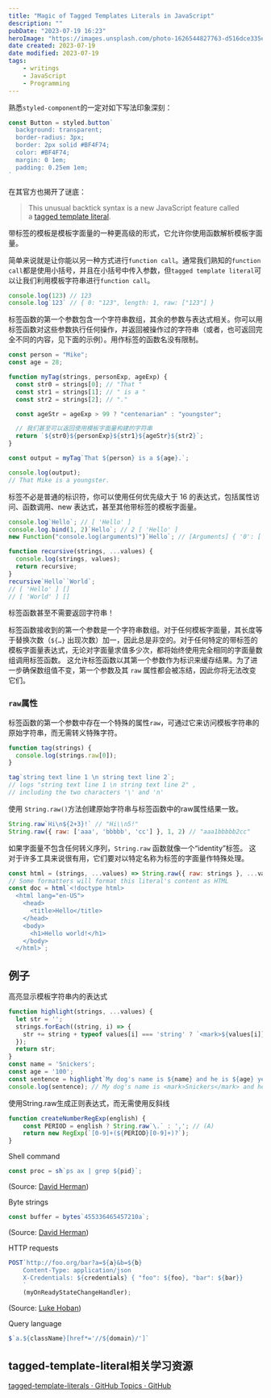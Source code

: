 ```yaml
---
title: "Magic of Tagged Templates Literals in JavaScript"
description: ""
pubDate: "2023-07-19 16:23"
heroImage: "https://images.unsplash.com/photo-1626544827763-d516dce335e2?ixlib=rb-4.0.3&ixid=M3wxMjA3fDB8MHxwaG90by1wYWdlfHx8fGVufDB8fHx8fA%3D%3D&auto=format&fit=crop&w=1200&q=80"
date created: 2023-07-19
date modified: 2023-07-19
tags:
    - writings
    - JavaScript
    - Programming
---
```


熟悉`styled-component`的一定对如下写法印象深刻：
```js
const Button = styled.button`
  background: transparent;
  border-radius: 3px;
  border: 2px solid #BF4F74;
  color: #BF4F74;
  margin: 0 1em;
  padding: 0.25em 1em;
`
```
在其官方也揭开了谜底：
>This unusual backtick syntax is a new JavaScript feature called a [tagged template literal](https://developer.mozilla.org/en-US/docs/Web/JavaScript/Reference/Template_literals#Tagged_templates).

带标签的模板是模板字面量的一种更高级的形式，它允许你使用函数解析模板字面量。

简单来说就是让你能以另一种方式进行`function call`。通常我们熟知的`function call`都是使用小括号，并且在小括号中传入参数，但`tagged template literal`可以让我们利用模板字符串进行`function call`。
```js
console.log(123) // 123
console.log`123` // { 0: "123", length: 1, raw: ["123"] }
```

标签函数的第一个参数包含一个字符串数组，其余的参数与表达式相关。你可以用标签函数对这些参数执行任何操作，并返回被操作过的字符串（或者，也可返回完全不同的内容，见下面的示例）。用作标签的函数名没有限制。
```js
const person = "Mike";
const age = 28;

function myTag(strings, personExp, ageExp) {
  const str0 = strings[0]; // "That "
  const str1 = strings[1]; // " is a "
  const str2 = strings[2]; // "."

  const ageStr = ageExp > 99 ? "centenarian" : "youngster";

  // 我们甚至可以返回使用模板字面量构建的字符串
  return `${str0}${personExp}${str1}${ageStr}${str2}`;
}

const output = myTag`That ${person} is a ${age}.`;

console.log(output);
// That Mike is a youngster.
```

标签不必是普通的标识符，你可以使用任何优先级大于 16 的表达式，包括属性访问、函数调用、new 表达式，甚至其他带标签的模板字面量。
```js
console.log`Hello`; // [ 'Hello' ]
console.log.bind(1, 2)`Hello`; // 2 [ 'Hello' ]
new Function("console.log(arguments)")`Hello`; // [Arguments] { '0': [ 'Hello' ] }

function recursive(strings, ...values) {
  console.log(strings, values);
  return recursive;
}
recursive`Hello``World`;
// [ 'Hello' ] []
// [ 'World' ] []
```

标签函数甚至不需要返回字符串！

标签函数接收到的第一个参数是一个字符串数组。对于任何模板字面量，其长度等于替换次数（`${…}` 出现次数）加一，因此总是非空的。对于任何特定的带标签的模板字面量表达式，无论对字面量求值多少次，都将始终使用完全相同的字面量数组调用标签函数。
这允许标签函数以其第一个参数作为标识来缓存结果。为了进一步确保数组值不变，第一个参数及其 `raw` 属性都会被冻结，因此你将无法改变它们。

### `raw`属性

标签函数的第一个参数中存在一个特殊的属性`raw`，可通过它来访问模板字符串的原始字符串，而无需转义特殊字符。
```js
function tag(strings) {
  console.log(strings.raw[0]);
}

tag`string text line 1 \n string text line 2`;
// logs "string text line 1 \n string text line 2" ,
// including the two characters '\' and 'n'
```
使用 `String.raw()`方法创建原始字符串与标签函数中的raw属性结果一致。
```js
String.raw`Hi\n${2+3}!` // "Hi\\n5!"
String.raw({ raw: ['aaa', 'bbbbb', 'cc'] }, 1, 2) // "aaa1bbbbb2cc"
```

如果字面量不包含任何转义序列，`String.raw` 函数就像一个“identity”标签。
这对于许多工具来说很有用，它们要对以特定名称为标签的字面量作特殊处理。
```js
const html = (strings, ...values) => String.raw({ raw: strings }, ...values);
// Some formatters will format this literal's content as HTML
const doc = html`<!doctype html>
  <html lang="en-US">
    <head>
      <title>Hello</title>
    </head>
    <body>
      <h1>Hello world!</h1>
    </body>
  </html>`;
```


## 例子

高亮显示模板字符串内的表达式
```js
function highlight(strings, ...values) {
  let str = '';
  strings.forEach((string, i) => {
    str += string + typeof values[i] === 'string' ? `<mark>${values[i]}</mark>` : '';
  });
  return str;
}
const name = 'Snickers';
const age = '100';
const sentence = highlight`My dog's name is ${name} and he is ${age} years old`;
console.log(sentence); // My dog's name is <mark>Snickers</mark> and he is <mark>100</mark> years old
```

使用String.raw生成正则表达式，而无需使用反斜线
```js
function createNumberRegExp(english) { 
    const PERIOD = english ? String.raw`\.` : ','; // (A) 
    return new RegExp(`[0-9]+(${PERIOD}[0-9]+)?`); 
}
```

Shell command
```js
const proc = sh`ps ax | grep ${pid}`;
```
(Source: [David Herman](https://gist.github.com/dherman/6165867))

Byte strings
```js
const buffer = bytes`455336465457210a`;
```
(Source: [David Herman](https://gist.github.com/dherman/6165867))

HTTP requests
```js
POST`http://foo.org/bar?a=${a}&b=${b} 
    Content-Type: application/json 
    X-Credentials: ${credentials} { "foo": ${foo}, "bar": ${bar}}
    `
    (myOnReadyStateChangeHandler);
```
(Source: [Luke Hoban](https://github.com/lukehoban/es6features#template-strings))

Query language
```js
$`a.${className}[href*='//${domain}/']`
```

## tagged-template-literal相关学习资源

[tagged-template-literals · GitHub Topics · GitHub](https://github.com/topics/tagged-template-literals)

